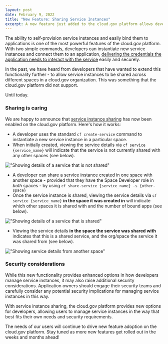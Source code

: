 ```yaml
---
layout: post
date: February 9, 2022
title: "New Feature: Sharing Service Instances"
excerpt: A new feature just added to the cloud.gov platform allows developers to share service instances.
---
```


The ability to self-provision service instances and easily bind them to applications is one of the most powerful features of the cloud.gov platform. With two simple commands, developers can instantiate new service instances and connect them to an application, [delivering the credentials the application needs to interact with the service](https://docs.cloudfoundry.org/devguide/services/application-binding.html) easily and securely. 

In the past, we have heard from developers that have wanted to extend this functionality further - to allow service instances to be shared across different spaces in a cloud.gov organization. This was something that the cloud.gov platform did not support. 

Until today.

### Sharing is caring

We are happy to announce that [service instance sharing](https://docs.cloudfoundry.org/devguide/services/sharing-instances.html#sharing) has now been enabled on the cloud.gov platform. Here's how it works:

* A developer uses the standard `cf create-service` command to instantiate a new service instance in a particular space.
* When initially created, viewing the service details via `cf service {service_name}` will indicate that the service is not currently shared with any other spaces (see below).

!["Showing details of a service that is not shared"]({{site.baseurl}}/assets/service-not-shared.png)

* A developer can share a service instance created in one space with another space - provided that they have the Space Developer role in _both_ spaces - by using `cf share-service {service_name} -s {other-space}`
* Once the service instance is shared, viewing the service details via `cf service {service_name}` **in the space it was created in** will indicate which other spaces it is shared with and the number of bound apps  (see below).

!["Showing details of a service that is shared"]({{site.baseurl}}/assets/service-shared.png)

* Viewing the service details **in the space the service was shared with** indicates that this is a shared service, and the org/space the service it was shared from  (see below).

!["Showing service details from another space"]({{site.baseurl}}/assets/show-service-details.png)

### Security considerations

While this new functionality provides enhanced options in how developers manage service instances, it may also raise additional security considerations. Application owners should engage their security teams and carefully consider any potential security implications for managing service instances in this way.

With service instance sharing, the cloud.gov platform provides new options for developers, allowing users to manage service instances in the way that best fits their own needs and security requirements.

The needs of our users will continue to drive new feature adoption on the cloud.gov platform. Stay tuned as more new features get rolled out in the weeks and months ahead! 